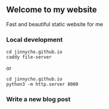 ## Welcome to my website

Fast and beautiful static website for me

### Local development
```
cd jinnycho.github.io
caddy file-server
```

or 
```
cd jinnycho.github.io
python3 -m http.server 8000
```

### Write a new blog post
